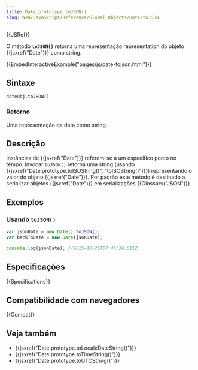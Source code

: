 ```yaml
---
title: Date.prototype.toJSON()
slug: Web/JavaScript/Reference/Global_Objects/Date/toJSON
---
```


{{JSRef}}

O método **`toJSON()`** retorna uma representação representation do objeto {{jsxref("Date")}} como string.

{{EmbedInteractiveExample("pages/js/date-tojson.html")}}

## Sintaxe

```
dateObj.toJSON()
```

### Retorno

Uma representação da data como string.

## Descrição

Instâncias de {{jsxref("Date")}} referem-se a um específico ponto no tempo. Invocar `toJSON()` retorna uma string (usando {{jsxref("Date.prototype.toISOString()", "toISOString()")}}) representando o valor do objeto {{jsxref("Date")}}. Por padrão este método é destinado a serializar objetos {{jsxref("Date")}} em serializações {{Glossary("JSON")}}.

## Exemplos

### Usando `toJSON()`

```js
var jsonDate = new Date().toJSON();
var backToDate = new Date(jsonDate);

console.log(jsonDate); //2015-10-26T07:46:36.611Z
```

## Especificações

{{Specifications}}

## Compatibilidade com navegadores

{{Compat}}

## Veja também

- {{jsxref("Date.prototype.toLocaleDateString()")}}
- {{jsxref("Date.prototype.toTimeString()")}}
- {{jsxref("Date.prototype.toUTCString()")}}
